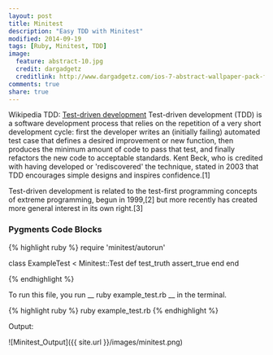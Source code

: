 ```yaml
---
layout: post
title: Minitest
description: "Easy TDD with Minitest"
modified: 2014-09-19
tags: [Ruby, Minitest, TDD]
image:
  feature: abstract-10.jpg
  credit: dargadgetz
  creditlink: http://www.dargadgetz.com/ios-7-abstract-wallpaper-pack-for-iphone-5-and-ipod-touch-retina/
comments: true
share: true  
---
```

Wikipedia TDD:
[Test-driven development](http://en.wikipedia.org/wiki/Test-driven_development) Test-driven development (TDD) is a software development process that relies on the repetition of a very short development cycle: first the developer writes an (initially failing) automated test case that defines a desired improvement or new function, then produces the minimum amount of code to pass that test, and finally refactors the new code to acceptable standards. Kent Beck, who is credited with having developed or 'rediscovered' the technique, stated in 2003 that TDD encourages simple designs and inspires confidence.[1]

Test-driven development is related to the test-first programming concepts of extreme programming, begun in 1999,[2] but more recently has created more general interest in its own right.[3]

### Pygments Code Blocks

{% highlight ruby %}
require 'minitest/autorun'

class ExampleTest < Minitest::Test
  def test_truth
    assert_true
  end
end

{% endhighlight %}


To run this file, you run __ ruby example_test.rb __ in the terminal.

{% highlight ruby %}
ruby example_test.rb
{% endhighlight %}


Output:

![Minitest_Output]({{ site.url }}/images/minitest.png)
